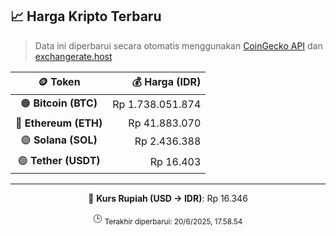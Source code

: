 

<!-- HARGA_KRIPTO -->
## 📈 Harga Kripto Terbaru

> Data ini diperbarui secara otomatis menggunakan [CoinGecko API](https://www.coingecko.com/) dan [exchangerate.host](https://exchangerate.host/)

<div align="center">

| 🪙 Token | 💰 Harga (IDR) |
|:------:|---------------:|
| 🟠 **Bitcoin (BTC)**   | Rp 1.738.051.874 |
| 🔵 **Ethereum (ETH)**  | Rp 41.883.070 |
| 🟣 **Solana (SOL)**    | Rp 2.436.388 |
| 🟢 **Tether (USDT)**   | Rp 16.403 |

---

💱 **Kurs Rupiah (USD → IDR)**: Rp 16.346

🕒 <sub>Terakhir diperbarui: 20/6/2025, 17.58.54</sub>

</div>
<!-- /HARGA_KRIPTO -->